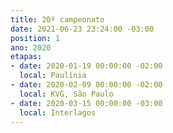 ```yaml
---
title: 20º campeonato
date: 2021-06-23 23:24:00 -03:00
position: 1
ano: 2020
etapas:
- date: 2020-01-19 00:00:00 -02:00
  local: Paulínia
- date: 2020-02-09 00:00:00 -02:00
  local: KVG, São Paulo
- date: 2020-03-15 00:00:00 -03:00
  local: Interlagos
---
```


